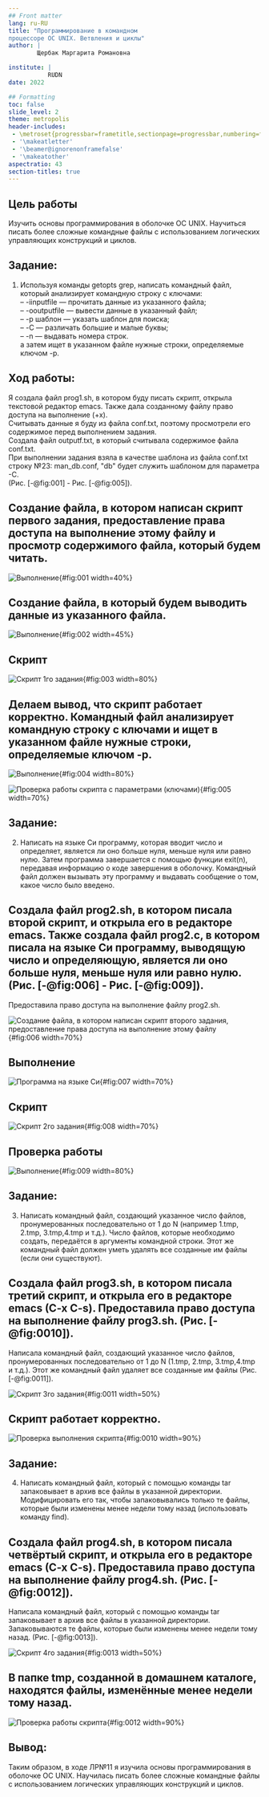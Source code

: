 ```yaml
---
## Front matter
lang: ru-RU
title: "Программирование в командном
процессоре ОС UNIX. Ветвления и циклы"
author: |
        Щербак Маргарита Романовна

institute: |
           RUDN
date: 2022

## Formatting
toc: false
slide_level: 2
theme: metropolis
header-includes: 
 - \metroset{progressbar=frametitle,sectionpage=progressbar,numbering=fraction}
 - '\makeatletter'
 - '\beamer@ignorenonframefalse'
 - '\makeatother'
aspectratio: 43
section-titles: true
---
```


## **Цель работы**
Изучить основы программирования в оболочке ОС UNIX. Научиться писать более
сложные командные файлы с использованием логических управляющих конструкций
и циклов.

## Задание: 
1.  Используя команды getopts grep, написать командный файл, который анализирует
командную строку с ключами:  
– -iinputfile — прочитать данные из указанного файла;  
– -ooutputfile — вывести данные в указанный файл;  
– -p шаблон — указать шаблон для поиска;  
– -C — различать большие и малые буквы;  
– -n — выдавать номера строк.  
а затем ищет в указанном файле нужные строки, определяемые ключом -p.

## **Ход работы:** 
Я создала файл prog1.sh, в котором буду писать скрипт, открыла текстовой редактор emacs. Также дала созданному файлу право доступа на выполнение (+х).  
Считывать данные я буду из файла conf.txt, поэтому просмотрели его содержимое перед выполнением задания.  
Создала файл outputf.txt, в который считывала содержимое файла conf.txt.  
При выполнении задания взяла в качестве шаблона из файла conf.txt строку №23: man_db.conf, "db" будет служить шаблоном для параметра -С.  
(Рис. [-@fig:001] - Рис. [-@fig:005]). 

## Создание файла, в котором написан скрипт первого задания, предоставление права доступа на выполнение этому файлу и просмотр содержимого файла, который будем читать.

![Выполнение](image/11_1.png){#fig:001 width=40%}

## Создание файла, в который будем выводить данные из указанного файла.

![Выполнение](image/11_2.png){#fig:002 width=45%}

## Скрипт

![Скрипт 1го задания](image/11_3.png){#fig:003 width=80%}

## Делаем вывод, что скрипт работает корректно. Командный файл анализирует командную строку с ключами и ищет в указанном файле нужные строки, определяемые ключом -p.

![Выполнение](image/11_4.png){#fig:004 width=80%}

![Проверка работы скрипта с параметрами (ключами)](image/11_5.png){#fig:005 width=70%}

## Задание:
2.  Написать на языке Си программу, которая вводит число и определяет, является ли оно
больше нуля, меньше нуля или равно нулю. Затем программа завершается с помощью
функции exit(n), передавая информацию о коде завершения в оболочку. Командный файл должен вызывать эту программу и выдавать сообщение о том, какое число было введено.

## Создала файл prog2.sh, в котором писала второй скрипт, и открыла его в редакторе emacs. Также создала файл prog2.c, в котором писала на языке Си программу, выводящую  число и определяющую, является ли оно больше нуля, меньше нуля или равно нулю. (Рис. [-@fig:006] - Рис. [-@fig:009]).  
Предоставила право доступа на выполнение файлу prog2.sh.  


![Создание файла, в котором написан скрипт второго задания, предоставление права доступа на выполнение этому файлу](image/11_6.png){#fig:006 width=70%}

## Выполнение

![Программа на языке Си](image/11_7.png){#fig:007 width=70%}

## Скрипт 

![Скрипт 2го задания](image/11_8.png){#fig:008 width=70%}

## Проверка работы

![Выполнение](image/11_9.png){#fig:009 width=80%}

## Задание: 
3. Написать командный файл, создающий указанное число файлов, пронумерованных
последовательно от 1 до N (например 1.tmp, 2.tmp, 3.tmp,4.tmp и т.д.). Число файлов,
которые необходимо создать, передаётся в аргументы командной строки. Этот же командный файл должен уметь удалять все созданные им файлы (если они существуют).

## Создала файл prog3.sh, в котором писала третий скрипт, и открыла его в редакторе emacs (C-x C-s). Предоставила право доступа на выполнение файлу prog3.sh. (Рис. [-@fig:0010]).  
Написала командный файл, создающий указанное число файлов, пронумерованных
последовательно от 1 до N (1.tmp, 2.tmp, 3.tmp,4.tmp и т.д.).  Этот же командный файл удаляет все созданные им файлы (Рис. [-@fig:0011]).  

![Скрипт 3го задания](image/11_10.png){#fig:0011 width=50%}

## Скрипт работает корректно.

![Проверка выполнения скрипта](image/11_11.png){#fig:0010 width=90%}

## Задание:
4.  Написать командный файл, который с помощью команды tar запаковывает в архив
все файлы в указанной директории. Модифицировать его так, чтобы запаковывались
только те файлы, которые были изменены менее недели тому назад (использовать
команду find).


## Создала файл prog4.sh, в котором писала четвёртый скрипт, и открыла его в редакторе emacs (C-x C-s). Предоставила право доступа на выполнение файлу prog4.sh. (Рис. [-@fig:0012]).  
Написала командный файл, который с помощью команды tar запаковывает в архив
все файлы в указанной директории. Запаковываются те файлы, которые были изменены менее недели тому назад. (Рис. [-@fig:0013]).  

![Скрипт 4го задания](image/11_12.png){#fig:0013 width=50%}

## В папке tmp, созданной в домашнем каталоге, находятся файлы, изменённые менее недели тому назад.

![Проверка работы скрипта](image/11_13.png){#fig:0012 width=90%}

## **Вывод:** 

Таким образом, в ходе ЛР№11 я изучила основы программирования в оболочке ОС UNIX. Научилась писать более
сложные командные файлы с использованием логических управляющих конструкций
и циклов.

